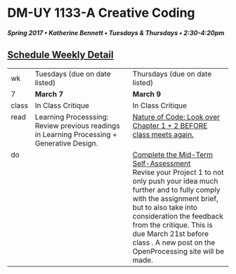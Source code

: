 # DM-UY 1133-A Creative Coding
##### Spring 2017 • Katherine Bennett • Tuesdays & Thursdays • 2:30-4:20pm 

## [Schedule Weekly Detail](Calendar.md) 

<table>
<tr>
<td>wk</td>
<td>Tuesdays (due on date listed)</td>
<td>Thursdays (due on date listed)</td>
</tr>
<!-- dates -->
<tr>
  <td valign="top">7</td>
  <td valign="top" width="48%"><strong>March 7</strong></td>
  <td valign="top" width="48%"><strong>March 9</strong></td>
</tr>
<!-- class -->
<tr>
	<td valign="top">class</td>
	<!-- day Tues -->
	<td valign="top" width="48%">
	In Class Critique <br>	
	</td>
	<!-- day Thurs -->
	<td valign="top" width="48%">
		In Class Critique <br>		
	</td>
<!-- homework -->
<tr>
  <td valign="top">read</td>
  	<!-- day Tues -->
  	<td valign="top"> 
	Learning Processsing: Review previous readings in Learning Processing + Generative Design. 
	</td>
  	<!-- day Thurs -->
  	<td valign="top"> 
  	<a href ="http://natureofcode.com/">Nature of Code: Look over Chapter 1 + 2 BEFORE class meets again. </a><br>
  	</td>
 </tr>
 <!-- do -->
<tr>
  <td valign = "top">do</td>
	<!-- day Tues -->
 	<td valign = "top"> 		
 	</td>
  	<!-- day Thurs -->
  	<td valign = "top">
  	<a href = "Self-Assessment.md"> Complete the Mid-Term Self-Assessment </a><br>
  	Revise your Project 1 to not only push your idea much further and to fully comply with the assignment brief, but to also take into consideration the feedback from the critique.
  	<bold> This is due March 21st before class </bold>. A new post on the OpenProcessing site will be made. 
  	</td>	
</tr>
</table>